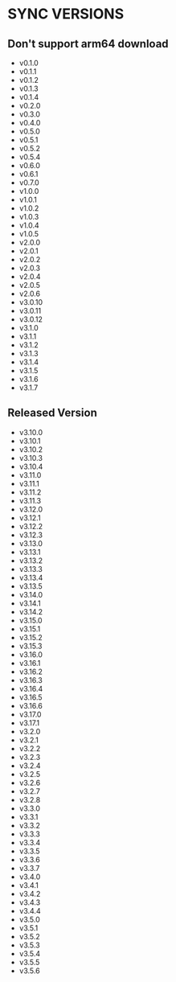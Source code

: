 # SYNC VERSIONS

## Don't support arm64 download

* v0.1.0
* v0.1.1
* v0.1.2
* v0.1.3
* v0.1.4
* v0.2.0
* v0.3.0
* v0.4.0
* v0.5.0
* v0.5.1
* v0.5.2
* v0.5.4
* v0.6.0
* v0.6.1
* v0.7.0
* v1.0.0
* v1.0.1
* v1.0.2
* v1.0.3
* v1.0.4
* v1.0.5
* v2.0.0
* v2.0.1
* v2.0.2
* v2.0.3
* v2.0.4
* v2.0.5
* v2.0.6
* v3.0.10
* v3.0.11
* v3.0.12
* v3.1.0
* v3.1.1
* v3.1.2
* v3.1.3
* v3.1.4
* v3.1.5
* v3.1.6
* v3.1.7

## Released Version
* v3.10.0
* v3.10.1
* v3.10.2
* v3.10.3
* v3.10.4
* v3.11.0
* v3.11.1
* v3.11.2
* v3.11.3
* v3.12.0
* v3.12.1
* v3.12.2
* v3.12.3
* v3.13.0
* v3.13.1
* v3.13.2
* v3.13.3
* v3.13.4
* v3.13.5
* v3.14.0
* v3.14.1
* v3.14.2
* v3.15.0
* v3.15.1
* v3.15.2
* v3.15.3
* v3.16.0
* v3.16.1
* v3.16.2
* v3.16.3
* v3.16.4
* v3.16.5
* v3.16.6
* v3.17.0
* v3.17.1
* v3.2.0
* v3.2.1
* v3.2.2
* v3.2.3
* v3.2.4
* v3.2.5
* v3.2.6
* v3.2.7
* v3.2.8
* v3.3.0
* v3.3.1
* v3.3.2
* v3.3.3
* v3.3.4
* v3.3.5
* v3.3.6
* v3.3.7
* v3.4.0
* v3.4.1
* v3.4.2
* v3.4.3
* v3.4.4
* v3.5.0
* v3.5.1
* v3.5.2
* v3.5.3
* v3.5.4
* v3.5.5
* v3.5.6

